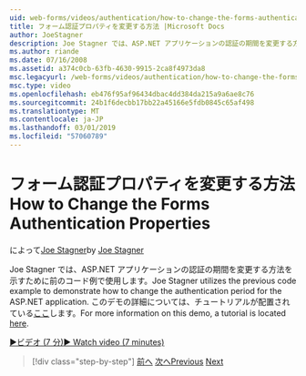 ```yaml
---
uid: web-forms/videos/authentication/how-to-change-the-forms-authentication-properties
title: フォーム認証プロパティを変更する方法 |Microsoft Docs
author: JoeStagner
description: Joe Stagner では、ASP.NET アプリケーションの認証の期間を変更する方法を示すために前のコード例で使用します。 番目の詳細については.
ms.author: riande
ms.date: 07/16/2008
ms.assetid: a374c0cb-63fb-4630-9915-2ca8f4973da8
msc.legacyurl: /web-forms/videos/authentication/how-to-change-the-forms-authentication-properties
msc.type: video
ms.openlocfilehash: eb476f95af96434dbac4dd384da215a9a6ae8c76
ms.sourcegitcommit: 24b1f6decbb17bb22a45166e5fdb0845c65af498
ms.translationtype: MT
ms.contentlocale: ja-JP
ms.lasthandoff: 03/01/2019
ms.locfileid: "57060789"
---
```

<a name="how-to-change-the-forms-authentication-properties"></a><span data-ttu-id="963a1-104">フォーム認証プロパティを変更する方法</span><span class="sxs-lookup"><span data-stu-id="963a1-104">How to Change the Forms Authentication Properties</span></span>
====================
<span data-ttu-id="963a1-105">によって[Joe Stagner](https://github.com/JoeStagner)</span><span class="sxs-lookup"><span data-stu-id="963a1-105">by [Joe Stagner](https://github.com/JoeStagner)</span></span>

<span data-ttu-id="963a1-106">Joe Stagner では、ASP.NET アプリケーションの認証の期間を変更する方法を示すために前のコード例で使用します。</span><span class="sxs-lookup"><span data-stu-id="963a1-106">Joe Stagner utilizes the previous code example to demonstrate how to change the authentication period for the ASP.NET application.</span></span> <span data-ttu-id="963a1-107">このデモの詳細については、チュートリアルが配置されている[ここ](../../overview/older-versions-security/introduction/forms-authentication-configuration-and-advanced-topics-vb.md)します。</span><span class="sxs-lookup"><span data-stu-id="963a1-107">For more information on this demo, a tutorial is located [here](../../overview/older-versions-security/introduction/forms-authentication-configuration-and-advanced-topics-vb.md).</span></span>

[<span data-ttu-id="963a1-108">&#9654;ビデオ (7 分)</span><span class="sxs-lookup"><span data-stu-id="963a1-108">&#9654; Watch video (7 minutes)</span></span>](https://channel9.msdn.com/Blogs/ASP-NET-Site-Videos/how-to-change-the-forms-authentication-properties)

> [!div class="step-by-step"]
> <span data-ttu-id="963a1-109">[前へ](using-basic-forms-authentication-in-aspnet.md)
> [次へ](how-to-setup-and-use-cookie-less-authentication-in-an-aspnet-application.md)</span><span class="sxs-lookup"><span data-stu-id="963a1-109">[Previous](using-basic-forms-authentication-in-aspnet.md)
[Next](how-to-setup-and-use-cookie-less-authentication-in-an-aspnet-application.md)</span></span>
